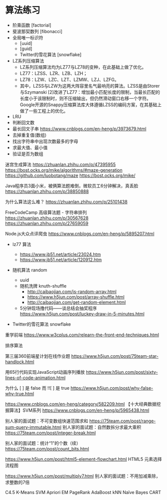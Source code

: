# 算法练习

- 阶乘函数 [factorial]
- 斐波那契数列 [fibonacci]
- 全局唯一标识符
  - [uuid]
  - [guid]
  - Twitter的雪花算法 [snowflake]
- LZ系列压缩算法
  - LZ系列压缩算法均为LZ77与LZ78的变种，在此基础上做了优化。
  - LZ77：LZSS、LZR、LZB、LZH；
  - LZ78：LZW、LZC、LZT、LZMW、LZJ、LZFG。
  - 其中，LZSS与LZW为这两大阵容里名气最响亮的算法。LZSS是由Storer与Szymanski [2]改进了LZ77：增加最小匹配长度的限制，当最长匹配的长度小于该限制时，则不压缩输出，但仍然滑动窗口右移一个字符。Google开源的Snappy压缩算法库大体遵循LZSS的编码方案，在其基础上做了一些工程上的优化。
- LRU
- 判断回文数
- 最长回文子串 https://www.cnblogs.com/en-heng/p/3973679.html
- 去掉重复值(数组)
- 找出字符串中出现次数最多的字母
- 求最大值、最小值
- 验证是否为数组

迷宫生成算法 https://zhuanlan.zhihu.com/p/47395955
https://bost.ocks.org/mike/algorithms/#maze-generation
https://github.com/luobotang/maze
https://bost.ocks.org/mike/

Java程序员3面小米，被俩算法题难倒，微软员工6分钟解决，真丢脸
https://zhuanlan.zhihu.com/p/38850888


为什么算法这么难？ https://zhuanlan.zhihu.com/p/25101438

FreeCodeCamp 高级算法题 - 字符串排列 https://zhuanlan.zhihu.com/p/30567628
https://zhuanlan.zhihu.com/p/27659059

Node.js大众点评爬虫 https://www.cnblogs.com/en-heng/p/5895207.html

- lz77 算法
  - https://www.jb51.net/article/23024.htm
  - https://www.jb51.net/article/120912.htm

- 随机算法 random
  - uuid
  - 随机洗牌 knuth-shuffle
    -  http://caibaojian.com/js-random-array.html
    -  https://www.h5jun.com/post/array-shuffle.html
    -  http://caibaojian.com/get-random-element.html
  - 5分钟现场撸代码——谈总结会抽奖程序 https://www.h5jun.com/post/luckey-draw-in-5-minutes.html

- Twitter的雪花算法 snowflake

重学前端 https://www.w3cplus.com/relearn-the-front-end-techniques.html

排序算法

第三届360前端星计划在线作业题
https://www.h5jun.com/post/75team-star-handlock.html

用65行代码实现JavaScript动画序列播放
https://www.h5jun.com/post/sixty-lines-of-code-animation.html

为什么 [ ] 是 false 而 !![ ] 是 true
https://www.h5jun.com/post/why-false-why-true.html

https://www.cnblogs.com/en-heng/category/582209.html
【十大经典数据挖掘算法】SVM系列 https://www.cnblogs.com/en-heng/p/5965438.html

别人家的面试题：不可变数组快速范围求和 https://75team.com/post/range-sum-query-immutable.html
别人家的面试题：自然数拆分求最大乘积 https://75team.com/post/integer-break.html

别人家的面试题：统计“1”的个数（续） https://75team.com/post/count_bits.html

https://www.h5jun.com/post/html5-element-flowchart.html
HTML5 元素选择流程图

https://www.h5jun.com/post/multiply7.html 别人家的面试题：不用加减乘除，求整数的7倍

C4.5
K-Means
SVM
Apriori
EM
PageRank
AdaBoost
kNN
Naïve Bayes
CART
